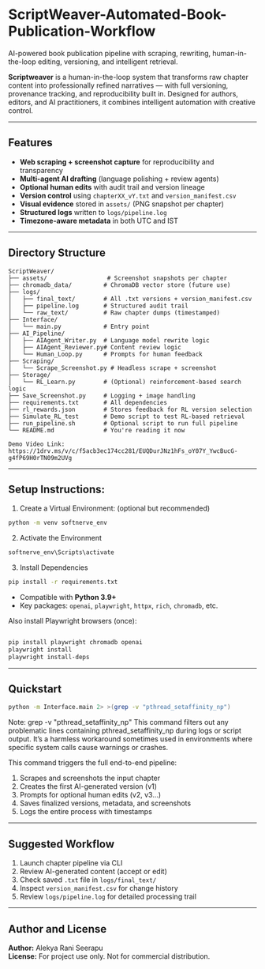 # ScriptWeaver-Automated-Book-Publication-Workflow
AI-powered book publication pipeline with scraping, rewriting, human-in-the-loop editing, versioning, and intelligent retrieval.



**Scriptweaver** is a human-in-the-loop system that transforms raw chapter content into professionally refined narratives — with full versioning, provenance tracking, and reproducibility built in. Designed for authors, editors, and AI practitioners, it combines intelligent automation with creative control.

---

## Features

- **Web scraping + screenshot capture** for reproducibility and transparency  
- **Multi-agent AI drafting** (language polishing + review agents)  
- **Optional human edits** with audit trail and version lineage  
- **Version control** using `chapterXX_vY.txt` and `version_manifest.csv`  
- **Visual evidence** stored in `assets/` (PNG snapshot per chapter)  
- **Structured logs** written to `logs/pipeline.log`  
- **Timezone-aware metadata** in both UTC and IST  

---

## Directory Structure

```
ScriptWeaver/
├── assets/                 # Screenshot snapshots per chapter
├── chromadb_data/         # ChromaDB vector store (future use)
├── logs/
│   ├── final_text/        # All .txt versions + version_manifest.csv
│   ├── pipeline.log       # Structured audit trail
│   └── raw_text/          # Raw chapter dumps (timestamped)
├── Interface/
│   └── main.py            # Entry point
├── AI_Pipeline/
│   ├── AIAgent_Writer.py  # Language model rewrite logic
│   ├── AIAgent_Reviewer.py# Content review logic
│   └── Human_Loop.py      # Prompts for human feedback
├── Scraping/
│   └── Scrape_Screenshot.py # Headless scrape + screenshot
├── Storage/
│   └── RL_Learn.py        # (Optional) reinforcement-based search logic
├── Save_Screenshot.py     # Logging + image handling
├── requirements.txt       # All dependencies
├── rl_rewards.json 	   # Stores feedback for RL version selection
├── Simulate_RL_test       # Demo script to test RL-based retrieval
├── run_pipeline.sh 	   # Optional script to run full pipeline
└── README.md              # You're reading it now

Demo Video Link: https://1drv.ms/v/c/f5acb3ec174cc281/EUQDurJNz1hFs_oY07Y_YwcBucG-g4fP69H0rTN09m2UVg
```

---
## Setup Instructions:

1. Create a Virtual Environment: (optional but recommended)

```bash
python -m venv softnerve_env
```

2. Activate the Environment

```bash
softnerve_env\Scripts\activate
```

3. Install Dependencies


```bash
pip install -r requirements.txt
```

- Compatible with **Python 3.9+**
- Key packages: `openai`, `playwright`, `httpx`, `rich`, `chromadb`, etc.

Also install Playwright browsers (once):

```bash

pip install playwright chromadb openai
playwright install
playwright install-deps


```

---

## Quickstart

```bash
python -m Interface.main 2> >(grep -v "pthread_setaffinity_np")
```

Note: grep -v "pthread_setaffinity_np"
This command filters out any problematic lines containing pthread_setaffinity_np during logs or script output. It’s a harmless workaround sometimes used in environments where specific system calls cause warnings or crashes.

This command triggers the full end-to-end pipeline:

1. Scrapes and screenshots the input chapter  
2. Creates the first AI-generated version (v1)  
3. Prompts for optional human edits (v2, v3…)  
4. Saves finalized versions, metadata, and screenshots  
5. Logs the entire process with timestamps

---


## Suggested Workflow

1. Launch chapter pipeline via CLI  
2. Review AI-generated content (accept or edit)  
3. Check saved `.txt` file in `logs/final_text/`  
4. Inspect `version_manifest.csv` for change history  
5. Review `logs/pipeline.log` for detailed processing trail  


---

## Author and License

**Author:** Alekya Rani Seerapu  
**License:** For project use only. Not for commercial distribution.

